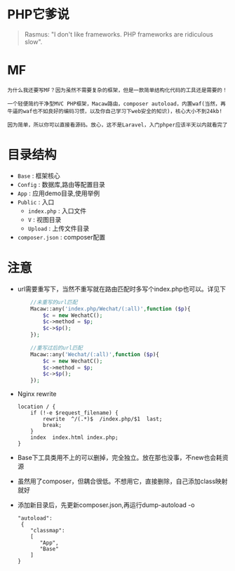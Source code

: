 PHP它爹说
===
>Rasmus: "I don't like frameworks. PHP frameworks are ridiculous slow".

MF
===
    为什么我还要写MF？因为虽然不需要复杂的框架，但是一款简单结构化代码的工具还是需要的！
   
    一个轻便简约干净型MVC PHP框架，Macaw路由，composer autoload，内置waf(当然，再牛逼的waf也不如良好的编码习惯，以及你自己学习下web安全的知识)，核心大小不到24kb!
    
    因为简单，所以你可以直接看源码。放心，这不是Laravel，入门phper应该半天以内就看完了
    
目录结构
===
* `Base` : 框架核心
* `Config` : 数据库,路由等配置目录
* `App` : 应用demo目录,使用举例    
* `Public` : 入口
     * `index.php` : 入口文件
     * `V` : 视图目录
     * `Upload` : 上传文件目录
* `composer.json` : composer配置

注意
===
* url需要重写下，当然不重写就在路由匹配时多写个index.php也可以。详见下
    ```php
        //未重写的url匹配
        Macaw::any('index.php/Wechat/(:all)',function ($p){
            $c = new WechatC();
            $c->method = $p;
            $c->$p();
        });
        
        //重写过后的url匹配
        Macaw::any('Wechat/(:all)',function ($p){
            $c = new WechatC();
            $c->method = $p;
            $c->$p();
        });
    ```
* Nginx rewrite

    ```nginx
    location / {
        if (!-e $request_filename) {
            rewrite  ^/(.*)$  /index.php/$1  last;
            break;
        }
        index  index.html index.php;
    } 
    ```
* Base下工具类用不上的可以删掉，完全独立。放在那也没事，不new也会耗资源
* 虽然用了composer，但耦合很低。不想用它，直接删除，自己添加class映射就好
* 添加新目录后，先更新composer.json,再运行dump-autoload -o

    ```
    "autoload":
     {
        "classmap":
        [
           "App",
           "Base"
        ]
    }
    ```